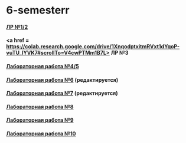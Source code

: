 # 6-semesterr
#### <a href = https://replit.com/@Vermillionsl/LR-12#main.py> ЛР №1/2</a>

#### <a href = https://colab.research.google.com/drive/1XnqodptxitmRVxt1dYqoP-vuTU_lYVK7#scrollTo=V4cwPTMm1B7L> ЛР №3</a>

#### <a href = https://colab.research.google.com/drive/1qIYHEacrMH6VxQvuDL3CPEeKSGLzW_uS?usp> Лабораторная работа №4/5</a>

#### <a href = https://github.com/SArtemS/Lab6_6> Лабораторная работа №6</a> (редактируется)

#### <a href = https://github.com/SArtemS/Lab6_7> Лабораторная работа №7</a> (редактируется)

#### <a href = https://github.com/SArtemS/Lab6_8> Лабораторная работа №8</a>

#### <a href = https://github.com/SArtemS/Lab6_9> Лабораторная работа №9</a>

#### <a href = https://github.com/SArtemS/Lab6_10> Лабораторная работа №10</a>
